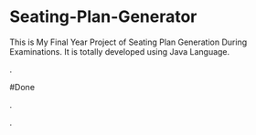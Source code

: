 # Seating-Plan-Generator

This is My Final Year Project of Seating Plan Generation During Examinations. It is totally developed using Java Language.


























































.





















































#Done










































































































.




































































































































































































































































































































































































































































































.







































